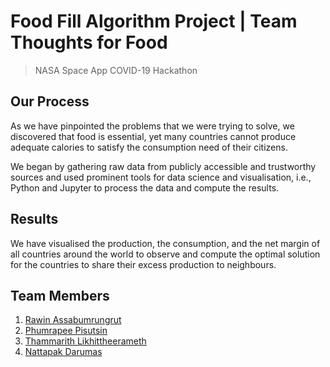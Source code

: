# Food Fill Algorithm Project | Team Thoughts for Food

> NASA Space App COVID-19 Hackathon

## Our Process

As we have pinpointed the problems that we were trying to solve, we discovered that food is essential, yet many countries cannot produce adequate calories to satisfy the consumption need of their citizens.

We began by gathering raw data from publicly accessible and trustworthy sources and used prominent tools for data science and visualisation, i.e., Python and Jupyter to process the data and compute the results.

## Results

We have visualised the production, the consumption, and the net margin of all countries around the world to observe and compute the optimal solution for the countries to share their excess production to neighbours.

## Team Members

1. [Rawin Assabumrungrut](https://www.linkedin.com/in/rawias)
2. [Phumrapee Pisutsin](https://www.linkedin.com/in/phumrapee)
3. [Thammarith Likhittheerameth](https://www.linkedin.com/in/thammarith)
4. [Nattapak Darumas](https://www.linkedin.com/in/ndarumas)
